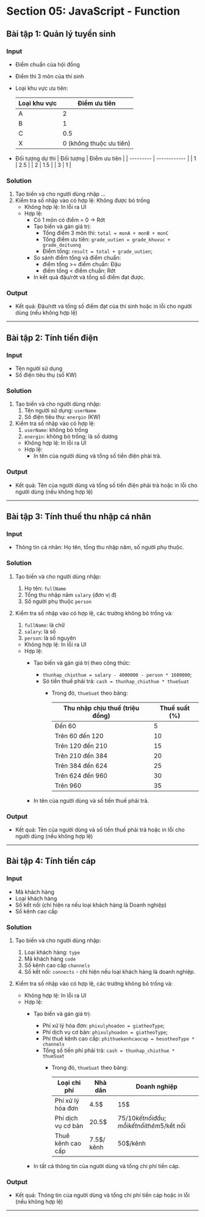 # Section 05: JavaScript - Function

## Bài tập 1: Quản lý tuyển sinh

### Input

- Điểm chuẩn của hội đồng
- Điểm thi 3 môn của thí sinh
- Loại khu vực ưu tiên:

  | Loại khu vực | Điểm ưu tiên            |
  | ------------ | ----------------------- |
  | A            | 2                       |
  | B            | 1                       |
  | C            | 0.5                     |
  | X            | 0 (không thuộc ưu tiên) |

- Đối tượng dự thi
  | Đối tượng | Điểm ưu tiên |
  | --------- | ------------ |
  | 1         | 2.5          |
  | 2         | 1.5          |
  | 3         | 1            |

### Solution

1. Tạo biến và cho người dùng nhập ...
2. Kiểm tra số nhập vào có hợp lệ: Không được bỏ trống
   - Không hợp lệ: In lỗi ra UI
   - Hợp lệ:
     - Có 1 môn có điểm = 0 -> Rớt
     - Tạo biến và gán giá trị:
       - Tổng điểm 3 môn thi: `total = monA + monB + monC`
       - Tổng điểm ưu tiên: `grade_uutien = grade_khuvuc + grade_doituong`
       - Điểm tổng: `result = total + grade_uutien`;
     - So sánh điểm tổng và điểm chuẩn:
       - điểm tổng >= điểm chuẩn: Đậu
       - điểm tổng < điểm chuẩn: Rớt
     - In kết quả đậu/rớt và tổng số điểm đạt được.

### Output

- Kết quả: Đậu/rớt và tổng số điểm đạt của thí sinh hoặc in lỗi cho người dùng (nếu không hợp lệ)

---

## Bài tập 2: Tính tiền điện

### Input

- Tên người sử dụng
- Số điện tiêu thụ (số KW)

### Solution

1. Tạo biến và cho người dùng nhập:
   1. Tên người sử dụng: `userName`
   2. Số điện tiêu thụ: `energin` (KW)
2. Kiểm tra số nhập vào có hợp lệ:
   1. `userName`: không bỏ trống
   2. `energin`: không bỏ trống; là số dương
   - Không hợp lệ: In lỗi ra UI
   - Hợp lệ:
     - In tên của người dùng và tổng số tiền điện phải trả.

### Output

- Kết quả: Tên của người dùng và tổng số tiền điện phải trả hoặc in lỗi cho người dùng (nếu không hợp lệ)

---

## Bài tập 3: Tính thuế thu nhập cá nhân

### Input

- Thông tin cá nhân: Họ tên, tổng thu nhập năm, số người phụ thuộc.

### Solution

1. Tạo biến và cho người dùng nhập:
   1. Họ tên: `fullName`
   2. Tổng thu nhập năm `salary` (đơn vị đ)
   3. Số người phụ thuộc `person`

2. Kiểm tra số nhập vào có hợp lệ, các trường không bỏ trống và:
   1. `fullName`: là chữ
   2. `salary`: là số
   3. `person`: là số nguyên
   - Không hợp lệ: In lỗi ra UI
   - Hợp lệ:
     - Tạo biến và gán giá trị theo công thức:
       - `thunhap_chiuthue = salary - 4000000 - person * 1600000`;
       - Só tiền thuế phải trả: `cash = thunhap_chiuthue * thueSuat`
         - Trong đó, `thueSuat` theo bảng:

            | Thu nhập chịu thuế (triệu đồng) | Thuế suất (%) |
            | ------------------------------- | ------------- |
            | Đến 60                          | 5             |
            | Trên 60 đến 120                 | 10            |
            | Trên 120 đến 210                | 15            |
            | Trên 210 đến 384                | 20            |
            | Trên 384 đến 624                | 25            |
            | Trên 624 đến 960                | 30            |
            | Trên 960                        | 35            |

     - In tên của người dùng và số tiền thuế phải trả.

### Output

- Kết quả: Tên của người dùng và số tiền thuế phải trả hoặc in lỗi cho người dùng (nếu không hợp lệ)

---

## Bài tập 4: Tính tiền cáp

### Input

- Mã khách hàng
- Loại khách hàng
- Số kết nối (chỉ hiện ra nếu loại khách hàng là Doanh nghiệp)
- Số kênh cao cấp

### Solution

1. Tạo biến và cho người dùng nhập:
   1. Loại khách hàng: `type`
   2. Mã khách hàng `code`
   3. Số kênh cao cấp `channels`
   4. Số kết nối: `connects` - chỉ hiện nếu loại khách hàng là doanh nghiệp.

2. Kiểm tra số nhập vào có hợp lệ, các trường không bỏ trống và:
   - Không hợp lệ: In lỗi ra UI
   - Hợp lệ:
     - Tạo biến và gán giá trị:
       - Phí xứ lý hóa đơn: `phixulyhoadon = giatheoType`;
       - Phí dịch vụ cơ bản: `phixulyhoadon = giatheoType`;
       - Phí thuê kênh cao cấp: `phithuekenhcaocap = hesotheoType * channels`
       - Tổng số tiền phí phải trả: `cash = thunhap_chiuthue * thueSuat`
         - Trong đó, `thueSuat` theo bảng:

            | Loại chi phí       | Nhà dân    | Doanh nghiệp                                    |
            | ------------------ | ---------- | ----------------------------------------------- |
            | Phí xử lý hóa đơn  | 4.5$       | 15$                                             |
            | Phí dịch vụ cơ bản | 20.5$      | 75$/10 kết nối đầu; mỗi kết nối thêm 5$/kết nối |
            | Thuê kênh cao cấp  | 7.5$/ kênh | 50$/kênh                                        |

     - In tất cả thông tin của người dùng và tổng chi phí tiền cáp.

### Output

- Kết quả: Thông tin của người dùng và tổng chi phí tiền cáp hoặc in lỗi (nếu không hợp lệ)

---
